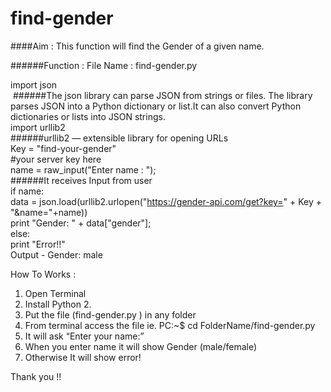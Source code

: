 # find-gender

####Aim : This function will find the Gender of a given name.<br>

######Function :  File Name : find-gender.py<br>

import json <br>
	&nbsp;######The json library can parse JSON from strings or files. The library parses JSON into a 	Python dictionary or list.It can also convert Python dictionaries or lists into JSON strings.<br>
import urllib2<br>
	######urllib2 — extensible library for opening URLs<br>
Key = "find-your-gender"<br>
	#your server key here<br>
name = raw_input("Enter name : ");<br>
	######It receives Input from user<br>
if name:<br>
    data = json.load(urllib2.urlopen("https://gender-api.com/get?key=" + Key + "&name="+name))<br>
    print "Gender: " + data["gender"];<br>
else:<br>
    print "Error!!"<br>
Output - Gender: male<br>


How To Works :<br>
1. Open Terminal<br>
2. Install Python 2.<br>
3. Put the file (find-gender.py ) in any folder<br>
4. From terminal access the file ie. PC:~$  cd FolderName/find-gender.py<br>
5. It will ask “Enter your name:”<br>
6. When you enter name it will show Gender (male/female)<br>
7. Otherwise It will show error!<br>


Thank you !!
